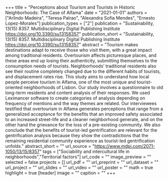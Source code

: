 +++
title = "Perceptions about Tourism and Tourists in Historic Neighborhoods: The Case of Alfama"
date = "2021-01-01"
authors = ["Arlindo Madeira", "Teresa Palrao", "Alexandra Sofia Mendes", "Ernesto Lopez-Morales"]
publication_types = ["2"]
publication = "Sustainability, 13(15) 8357. Multidisciplinary Digital Publishing Institute https://doi.org/10.3390/su13158357"
publication_short = "Sustainability, 13(15) 8357. Multidisciplinary Digital Publishing Institute https://doi.org/10.3390/su13158357"
abstract = "Tourism makes destinations adapt to receive those who visit them, with a great impact among traditional residents. Overtourism affects picturesque places, and these areas end up losing their authenticity, submitting themselves to the consumption needs of tourists. Neighborhoods’ traditional residents also see their routine completely changed due to the different habits of tourists, and displacement rates rise. This study aims to understand how local people perceive tourism in Alfama, one of the most unique and tourist-oriented neighborhoods of Lisbon. Our study involves a questionnaire to old long-term residents and content analysis of their responses. We used Leximancer software to create categories of analysis depending on frequency of mentions and the way themes are related. Our interviewees testified that overtourism in Alfama generates perceptions that range from a generalized acceptance for the benefits that an improved safety associated to an increased street-life and a cleaner neighborhood generate, and on the other hand the grievance for the loss of a pre-existing community. We also conclude that the benefits of tourist-led gentrification are relevant for the gentrification analysis because they show the contradictions that the remaining residential community experience as tourist-led gentrification unfolds."
abstract_short = ""
url_source = "https://www.mdpi.com/2071-1050/13/15/8357"
tags = ["Sociability and intercultural life in neighborhoods","Territorial factors"]
url_code = ""
image_preview = ""
selected = false
projects = []
url_pdf = ""
url_preprint = ""
url_dataset = ""
url_project = ""
url_slides = ""
url_video = ""
url_poster = ""
math = true
highlight = true
[header]
image = ""
caption = ""
+++
